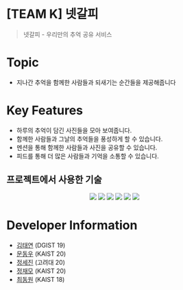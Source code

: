 
# [TEAM K] 넷갈피
> 넷갈피 - 우리만의 추억 공유 서비스
# Topic
* 지나간 추억을 함께한 사람들과 되새기는 순간들을 제공해줍니다

# Key Features
* 하루의 추억이 담긴 사진들을 모아 보여줍니다.
* 함께한 사람들과 그날의 추억들을 풍성하게 할 수 있습니다.
* 멘션을 통해 함께한 사람들과 사진을 공유할 수 있습니다.
* 피드를 통해 더 많은 사람들과 기억을 소통할 수 있습니다.


## 프로젝트에서 사용한 기술
<div align=center> 
<img src="https://img.shields.io/badge/flutter-02569B?style=for-the-badge&logo=flutter&logoColor=white">
<img src="https://img.shields.io/badge/androidstudio-3DDC84?style=for-the-badge&logo=androidstudio&logoColor=white">
<img src="https://img.shields.io/badge/firebase-FFCA28?style=for-the-badge&logo=firebase&logoColor=white">
<img src="https://img.shields.io/badge/github-181717?style=for-the-badge&logo=github&logoColor=white">
<img src="https://img.shields.io/badge/notion-000000?style=for-the-badge&logo=notion&logoColor=white">
<img src="https://img.shields.io/badge/figma-F24E1E?style=for-the-badge&logo=figma&logoColor=white">
</div>

# Developer Information
* [김태연](https://github.com/tykim5931) (DGIST 19)
* [문동우](https://github.com/snaoyam) (KAIST 20)
* [정세진](https://github.com/asjay18) (고려대 20)
* [정재모](http://github.com/JaemoJeong) (KAIST 20)
* [최동원](http://github.com/chlehdwon) (KAIST 18)



